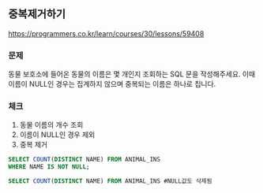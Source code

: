 ## 중복제거하기
https://programmers.co.kr/learn/courses/30/lessons/59408

### 문제
동물 보호소에 들어온 동물의 이름은 몇 개인지 조회하는 SQL 문을 작성해주세요. 이때 이름이 NULL인 경우는 집계하지 않으며 중복되는 이름은 하나로 칩니다.

### 체크
1. 동물 이름의 개수 조회
2. 이름이 NULL인 경우 제외
3. 중복 제거

```SQL
SELECT COUNT(DISTINCT NAME) FROM ANIMAL_INS
WHERE NAME IS NOT NULL;
```

```SQL
SELECT COUNT(DISTINCT NAME) FROM ANIMAL_INS #NULL값도 삭제됨
```
